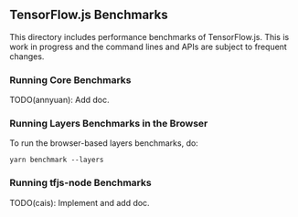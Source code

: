 ## TensorFlow.js Benchmarks

This directory includes performance benchmarks of TensorFlow.js.
This is work in progress and the command lines and APIs are
subject to frequent changes.

### Running Core Benchmarks

TODO(annyuan): Add doc.

### Running Layers Benchmarks in the Browser

To run the browser-based layers benchmarks, do:

```
yarn benchmark --layers
```

### Running tfjs-node Benchmarks

TODO(cais): Implement and add doc.
